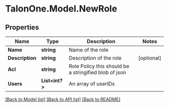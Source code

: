 # TalonOne.Model.NewRole
## Properties

Name | Type | Description | Notes
------------ | ------------- | ------------- | -------------
**Name** | **string** | Name of the role | 
**Description** | **string** | Description of the role | [optional] 
**Acl** | **string** | Role Policy this should be a stringified blob of json | 
**Users** | **List&lt;int?&gt;** | An array of userIDs | 

[[Back to Model list]](../README.md#documentation-for-models) [[Back to API list]](../README.md#documentation-for-api-endpoints) [[Back to README]](../README.md)

